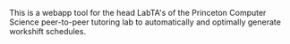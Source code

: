 This is a webapp tool for the head LabTA's of the Princeton Computer Science peer-to-peer tutoring lab to automatically and optimally generate workshift schedules.

